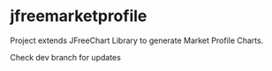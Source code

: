 # jfreemarketprofile
Project extends JFreeChart Library to generate Market Profile Charts.

Check dev branch for updates